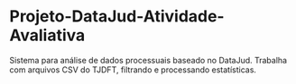 # Projeto-DataJud-Atividade-Avaliativa
Sistema para análise de dados processuais baseado no DataJud. Trabalha com arquivos CSV do TJDFT, filtrando e processando estatísticas.
